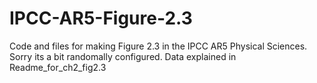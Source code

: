 # IPCC-AR5-Figure-2.3
Code and files for making Figure 2.3 in the IPCC AR5 Physical Sciences. 
Sorry its a bit randomally configured.  Data explained in Readme_for_ch2_fig2.3
